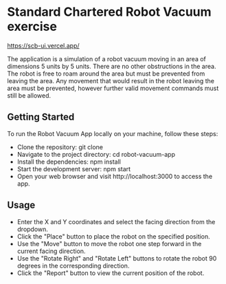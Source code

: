 # Standard Chartered Robot Vacuum exercise

https://scb-ui.vercel.app/

The application is a simulation of a robot vacuum moving in an area of dimensions 5 units by 5 units.
There are no other obstructions in the area.
The robot is free to roam around the area but must be prevented from leaving the area.
Any movement that would result in the robot leaving the area must be prevented, however further valid movement commands must still be allowed.

## Getting Started

To run the Robot Vacuum App locally on your machine, follow these steps:

- Clone the repository: git clone <repository-url>
- Navigate to the project directory: cd robot-vacuum-app
- Install the dependencies: npm install
- Start the development server: npm start
- Open your web browser and visit http://localhost:3000 to access the app.

## Usage

- Enter the X and Y coordinates and select the facing direction from the dropdown.
- Click the "Place" button to place the robot on the specified position.
- Use the "Move" button to move the robot one step forward in the current facing direction.
- Use the "Rotate Right" and "Rotate Left" buttons to rotate the robot 90 degrees in the corresponding direction.
- Click the "Report" button to view the current position of the robot.
